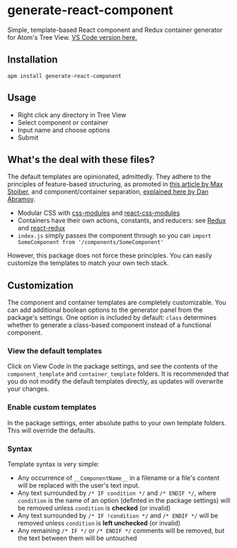 # generate-react-component

Simple, template-based React component and Redux container generator for Atom's Tree View. [VS Code version here.](https://github.com/joshjg/vscode-generate-react-component)

## Installation
`apm install generate-react-component`

## Usage
* Right click any directory in Tree View
* Select component or container
* Input name and choose options
* Submit

## What's the deal with these files?
The default templates are opinionated, admittedly. They adhere to the principles of feature-based structuring, as promoted in [this article by Max Stoiber](https://www.smashingmagazine.com/2016/09/how-to-scale-react-applications/), and component/container separation, [explained here by Dan Abramov](https://medium.com/@dan_abramov/smart-and-dumb-components-7ca2f9a7c7d0#.4url8spu4).
* Modular CSS with [css-modules](https://github.com/css-modules/css-modules) and [react-css-modules](https://github.com/gajus/react-css-modules)
* Containers have their own actions, constants, and reducers: see [Redux](https://github.com/reactjs/redux) and [react-redux](https://github.com/reactjs/react-redux)
* `index.js` simply passes the component through so you can `import SomeComponent from '/components/SomeComponent'`

However, this package does not force these principles. You can easily customize the templates to match your own tech stack.

## Customization
The component and container templates are completely customizable. You can add additional boolean options to the generator panel from the package's settings. One option is included by default: ``class`` determines whether to generate a class-based component instead of a functional component.
### View the default templates
Click on View Code in the package settings, and see the contents of the `component_template` and `container_template` folders. It is recommended that you do not modify the default templates directly, as updates will overwrite your changes.
### Enable custom templates
In the package settings, enter absolute paths to your own template folders. This will override the defaults.
### Syntax
Template syntax is very simple:

* Any occurrence of `__ComponentName__` in a filename or a file's content will be replaced with the user's text input.
* Any text surrounded by `/* IF condition */` and `/* ENDIF */`, where `condition` is the name of an option (definted in the package settings) will be removed unless `condition` is **checked** (or invalid)
* Any text surrounded by `/* IF !condition */` and `/* ENDIF */` will be removed unless `condition` is **left unchecked** (or invalid)
* Any remaining `/* IF */` or `/* ENDIF */` comments will be removed, but the text between them will be untouched
